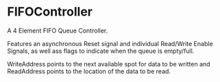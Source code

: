 # FIFOController
A 4 Element FIFO Queue Controller.

Features an asynchronous Reset signal and individual Read/Write Enable Signals, as well ass flags to indicate when the queue is empty/full.

WriteAddress points to the next available spot for data to be written and ReadAddress points to the location of the data to be read.
